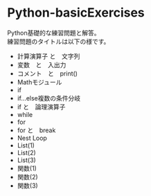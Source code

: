 # Python-basicExercises
Python基礎的な練習問題と解答。<br>
練習問題のタイトルは以下の様です。
* 計算演算子 と　文字列
* 変数　と　入出力
* コメント　と　print()
* Mathモジュール
* if
* if...else複数の条件分岐
* if と　論理演算子
* while
* for
* for と　break
* Nest Loop
* List(1)
* List(2)
* List(3)
* 関数(1)
* 関数(2)
* 関数(3)
